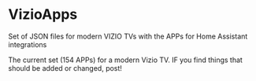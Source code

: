 # VizioApps
Set of JSON files for modern VIZIO TVs with the APPs for Home Assistant integrations

The current set (154 APPs) for a modern Vizio TV. IF you find things that should be added or changed, post!
